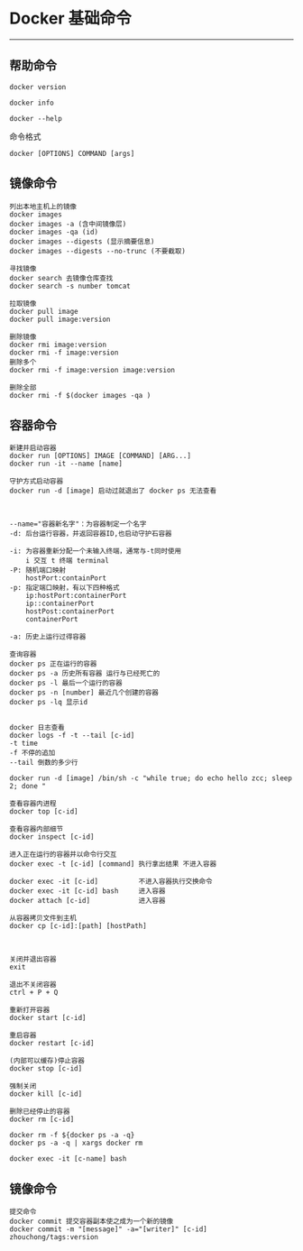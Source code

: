 # Docker 基础命令

---

## 帮助命令

    docker version

    docker info

    docker --help

命令格式

    docker [OPTIONS] COMMAND [args]

## 镜像命令

    列出本地主机上的镜像
    docker images
    docker images -a (含中间镜像层)
    docker images -qa (id)
    docker images --digests (显示摘要信息)
    docker images --digests --no-trunc (不要截取)

    寻找镜像
    docker search 去镜像仓库查找
    docker search -s number tomcat

    拉取镜像
    docker pull image
    docker pull image:version

    删除镜像
    docker rmi image:version
    docker rmi -f image:version
    删除多个
    docker rmi -f image:version image:version

    删除全部
    docker rmi -f $(docker images -qa )


## 容器命令

    新建并启动容器
    docker run [OPTIONS] IMAGE [COMMAND] [ARG...]
    docker run -it --name [name]

    守护方式启动容器
    docker run -d [image] 启动过就退出了 docker ps 无法查看



    --name="容器新名字"：为容器制定一个名字
    -d: 后台运行容器，并返回容器ID,也启动守护石容器
    
    -i: 为容器重新分配一个未输入终端，通常与-t同时使用
        i 交互 t 终端 terminal
    -P: 随机端口映射
        hostPort:containPort
    -p: 指定端口映射，有以下四种格式
        ip:hostPort:containerPort
        ip::containerPort
        hostPost:containerPort
        containerPort

    -a: 历史上运行过得容器

    查询容器
    docker ps 正在运行的容器
    docker ps -a 历史所有容器 运行与已经死亡的
    docker ps -l 最后一个运行的容器
    docker ps -n [number] 最近几个创建的容器
    docker ps -lq 显示id


    docker 日志查看
    docker logs -f -t --tail [c-id]
    -t time
    -f 不停的追加
    --tail 倒数的多少行

    docker run -d [image] /bin/sh -c "while true; do echo hello zcc; sleep 2; done "

    查看容器内进程
    docker top [c-id]

    查看容器内部细节 
    docker inspect [c-id]

    进入正在运行的容器并以命令行交互
    docker exec -t [c-id] [command] 执行拿出结果 不进入容器

    docker exec -it [c-id]          不进入容器执行交换命令
    docker exec -it [c-id] bash     进入容器
    docker attach [c-id]            进入容器

    从容器拷贝文件到主机
    docker cp [c-id]:[path] [hostPath]



    关闭并退出容器
    exit

    退出不关闭容器
    ctrl + P + Q

    重新打开容器
    docker start [c-id]

    重启容器
    docker restart [c-id]

    (内部可以缓存)停止容器 
    docker stop [c-id]

    强制关闭
    docker kill [c-id]

    删除已经停止的容器
    docker rm [c-id]

    docker rm -f ${docker ps -a -q}
    docker ps -a -q | xargs docker rm

    docker exec -it [c-name] bash


## 镜像命令

    提交命令
    docker commit 提交容器副本使之成为一个新的镜像
    docker commit -m "[message]" -a="[writer]" [c-id] zhouchong/tags:version






